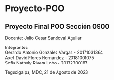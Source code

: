 # Proyecto-POO
## Proyecto Final POO Sección 0900

Docente: Julio Cesar Sandoval Aguilar

Integrantes: <br>
Gerardo Antonio González Vargas - 20171031364 <br>
Axell David Flores Hernández - 20181001075 <br>
Sofia Nathaly Rivera Lobo - 20172300187 <br>

Tegucigalpa, MDC, 21 de Agosto de 2023
